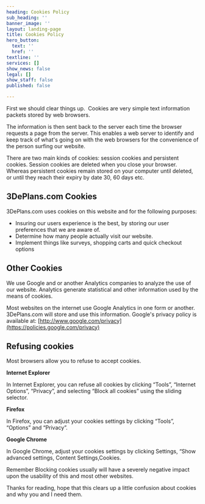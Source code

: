 ```yaml
---
heading: Cookies Policy
sub_heading: ''
banner_image: ''
layout: landing-page
title: Cookies Policy
hero_button:
  text: ''
  href: ''
textline: ''
services: []
show_news: false
legal: []
show_staff: false
published: false

---
```

First we should clear things up.  Cookies are very simple text information packets stored by web browsers.

The information is then sent back to the server each time the browser requests a page from the server. This enables a web server to identify and keep track of what's going on with the web browsers for the convenience of the person surfing our website.

There are two main kinds of cookies: session cookies and persistent cookies. Session cookies are deleted when you close your browser.  Whereas persistent cookies remain stored on your computer until deleted, or until they reach their expiry by date 30, 60 days etc.

## 3DePlans.com Cookies

3DePlans.com uses cookies on this website and for the following purposes:

  * Insuring our users experience is the best, by storing our user preferences that we are aware of.
  * Determine how many people actually visit our website.
  * Implement things like surveys, shopping carts and quick checkout options

## Other Cookies

We use Google and or another Analytics companies to analyze the use of our website. Analytics generate statistical and other information used by the means of cookies.

Most websites on the internet use Google Analytics in one form or another. 3DePlans.com will store and use this information. Google's privacy policy is available at: [http://www.google.com/privacy](https://policies.google.com/privacy)

## Refusing cookies

Most browsers allow you to refuse to accept cookies.

**Internet Explorer**

In Internet Explorer, you can refuse all cookies by clicking “Tools”, “Internet Options”, “Privacy”, and selecting “Block all cookies” using the sliding selector.

**Firefox**

In Firefox, you can adjust your cookies settings by clicking “Tools”, “Options” and “Privacy”.

**Google Chrome**

In Google Chrome, adjust your cookies settings by clicking Settings, &#8220;Show advanced settings, Content Settings,Cookies.

Remember Blocking cookies usually will have a severely negative impact upon the usability of this and most other websites.

Thanks for reading, hope that this clears up a little confusion about cookies and why you and I need them.
